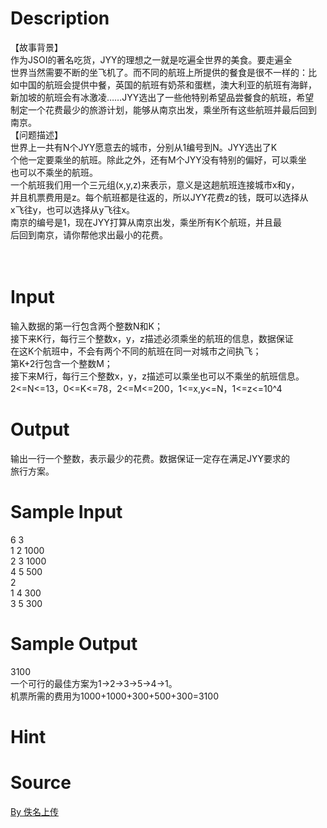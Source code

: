 
# Description

<div class="content"><p>【故事背景】<br/>
作为JSOI的著名吃货，JYY的理想之一就是吃遍全世界的美食。要走遍全<br/>
世界当然需要不断的坐飞机了。而不同的航班上所提供的餐食是很不一样的：比<br/>
如中国的航班会提供中餐，英国的航班有奶茶和蛋糕，澳大利亚的航班有海鲜，<br/>
新加坡的航班会有冰激凌……JYY选出了一些他特别希望品尝餐食的航班，希望<br/>
制定一个花费最少的旅游计划，能够从南京出发，乘坐所有这些航班并最后回到<br/>
南京。<br/>
【问题描述】<br/>
世界上一共有N个JYY愿意去的城市，分别从1编号到N。JYY选出了K<br/>
个他一定要乘坐的航班。除此之外，还有M个JYY没有特别的偏好，可以乘坐<br/>
也可以不乘坐的航班。<br/>
一个航班我们用一个三元组(x,y,z)来表示，意义是这趟航班连接城市x和y，<br/>
并且机票费用是z。每个航班都是往返的，所以JYY花费z的钱，既可以选择从<br/>
x飞往y，也可以选择从y飞往x。<br/>
南京的编号是1，现在JYY打算从南京出发，乘坐所有K个航班，并且最<br/>
后回到南京，请你帮他求出最小的花费。<br/>
<br/>
<br/>
</p></div>

# Input

<div class="content"><p>输入数据的第一行包含两个整数N和K；<br/>
接下来K行，每行三个整数x，y，z描述必须乘坐的航班的信息，数据保证<br/>
在这K个航班中，不会有两个不同的航班在同一对城市之间执飞；<br/>
第K+2行包含一个整数M；<br/>
接下来M行，每行三个整数x，y，z描述可以乘坐也可以不乘坐的航班信息。<br/>
2&lt;=N&lt;=13，0&lt;=K&lt;=78，2&lt;=M&lt;=200，1&lt;=x,y&lt;=N，1&lt;=z&lt;=10^4</p></div>

# Output

<div class="content"><p>输出一行一个整数，表示最少的花费。数据保证一定存在满足JYY要求的<br/>
旅行方案。</p></div>

# Sample Input

<div class="content"><span class="sampledata">6 3<br/>
1 2 1000<br/>
2 3 1000<br/>
4 5 500<br/>
2<br/>
1 4 300<br/>
3 5 300</span></div>

# Sample Output

<div class="content"><span class="sampledata">3100<br/>
一个可行的最佳方案为1-&gt;2-&gt;3-&gt;5-&gt;4-&gt;1。<br/>
机票所需的费用为1000+1000+300+500+300=3100</span></div>

# Hint

<div class="content"><p></p></div>

# Source

<div class="content"><p><a href="problemset.php?search=By 佚名上传">By 佚名上传</a></p></div>

